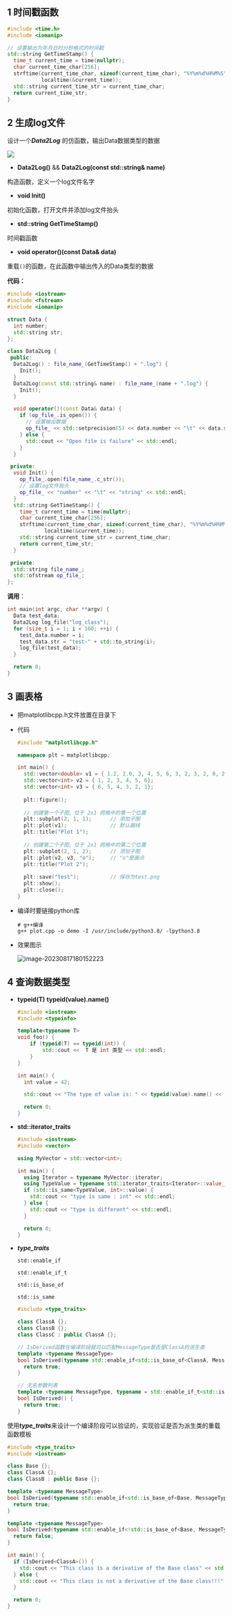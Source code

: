 

## 1 时间戳函数

```c++
#include <time.h>
#include <iomanip>

// 设置输出为年月日时分秒格式的时间戳
std::string GetTimeStamp() {
  time_t current_time = time(nullptr);
  char current_time_char[256];
  strftime(current_time_char, sizeof(current_time_char), "%Y%m%d%H%M%S",	//年月日时分秒
           localtime(&current_time));
  std::string current_time_str = current_time_char;
  return current_time_str;
}
```





## 2 生成log文件

设计一个***Data2Log*** 的仿函数，输出Data数据类型的数据

![](https://images-1318119468.cos.ap-shanghai.myqcloud.com/mytyproamytyproaimage-20230717110125990.png)

* **Data2Log()** && **Data2Log(const std::string& name)**

构造函数，定义一个log文件名字

*  **void Init()** 

初始化函数，打开文件并添加log文件抬头

* **std::string GetTimeStamp()** 

时间戳函数

* **void operator()(const Data& data)**

重载`()`的函数，在此函数中输出传入的Data类型的数据



**代码：**

```c++
#include <iostream>
#include <fstream>
#include <iomanip>

struct Data {
  int number;
  std::string str;
};

class Data2Log {
 public:
  Data2Log() : file_name_(GetTimeStamp() + ".log") {
    Init();
  }
  Data2Log(const std::string& name) : file_name_(name + ".log") {
    Init();
  }

  void operator()(const Data& data) {
    if (op_file_.is_open()) {
      // 设置输出数据
      op_file_ << std::setprecision(5) << data.number << "\t" << data.str << std::endl;
    } else {
      std::cout << "Open file is failure" << std::endl;
    }
  }

 private:
  void Init() {
    op_file_.open(file_name_.c_str());
    // 设置log文件抬头
    op_file_ << "number" << "\t" << "string" << std::endl;
  }
  std::string GetTimeStamp() {
    time_t current_time = time(nullptr);
    char current_time_char[256];
    strftime(current_time_char, sizeof(current_time_char), "%Y%m%d%H%M%S",	//年月日时分秒
            localtime(&current_time));
    std::string current_time_str = current_time_char;
    return current_time_str;
  }

 private:
  std::string file_name_;
  std::ofstream op_file_;
};
```

**调用**：

```c++
int main(int argc, char **argv) {
  Data test_data;
  Data2Log log_file("log_class");
  for (size_t i = 1; i < 100; ++i) {
    test_data.number = i;
    test_data.str = "test-" + std::to_string(i);
    log_file(test_data);
  }

  return 0;
}
```





## 3 画表格

* 把matplotlibcpp.h文件放置在目录下

* 代码

  ```c++
  #include "matplotlibcpp.h"
  
  namespace plt = matplotlibcpp;
  
  int main() {
    std::vector<double> v1 = { 1.2, 2.0, 3, 4, 5, 6, 3, 2, 3, 2, 0, 2, 1, 4 };
    std::vector<int> v2 = { 1, 2, 3, 4, 5, 6};
    std::vector<int> v3 = { 6, 5, 4, 3, 2, 1};
      
    plt::figure();
    
    // 创建第一个子图，位于 2x1 网格中的第一个位置
    plt::subplot(2, 1, 1);		// 添加子图
    plt::plot(v1);				// 默认画线
    plt::title("Plot 1");
      
    // 创建第二个子图，位于 2x1 网格中的第二个位置
    plt::subplot(2, 1, 2);		// 添加子图
    plt::plot(v2, v3, "o");		// "o"是画点
    plt::title("Plot 2");
    
    plt::save("test");			// 保存为test.png
    plt::show();
    plt::close();
  }
  ```
  
* 编译时要链接python库

  ```shell
  # g++编译
  g++ plot.cpp -o demo -I /usr/include/python3.8/ -lpython3.8
  ```

* 效果图示

  ![image-20230817180152223](https://images-1318119468.cos.ap-shanghai.myqcloud.com/mytyproaimage-20230817180152223.png)





## 4 查询数据类型

* **typeid(T)**	**typeid(value).name()**

  ```c++
  #include <iostream>
  #include <typeinfo>
  
  template<typename T>
  void foo() {
      if (typeid(T) == typeid(int)) {
          std::cout <<  T 是 int 类型 << std::endl;
      }
  }
  
  int main() {
    int value = 42;
  
    std::cout << "The type of value is: " << typeid(value).name() << std::endl;
  
    return 0;
  }
  ```



* **std::iterator_traits** 

  ```c++
  #include <iostream>
  #include <vector>
  
  using MyVector = std::vector<int>;
  
  int main() {
    using Iterator = typename MyVector::iterator;
    using TypeValue = typename std::iterator_traits<Iterator>::value_type;
    if (std::is_same<TypeValue, int>::value) {
      std::cout << "type is same : int" << std::endl;
    } else {
      std::cout << "type is different" << std::endl;
    }
  
    return 0;
  }
  ```




* ***type_traits***

  `std::enable_if`

  `std::enable_if_t`

  `std::is_base_of`

  `std::is_same`

  

  ```c++
  #include <type_traits>
  
  class ClassA {};
  class ClassB {};
  class ClassC : public ClassA {};
  
  // IsDerived函数在编译阶段就可以匹配MessageType是否是ClassA的派生类
  template <typename MessageType>
  bool IsDerived(typename std::enable_if<std::is_base_of<ClassA, MessageType>::value, MessageType>::type *message = nullptr) {
  	return true;
  }
  
  // 无名参数列表
  template <typename MessageType, typename = std::enable_if_t<std::is_base_of<ClassA, MessageType>::value>>
  bool IsDerived() {
  	return true;
  }
  ```

  

​		使用***type_traits***来设计一个编译阶段可以验证的，实现验证是否为派生类的重载函数模板

```c++
#include <type_traits>
#include <iostream>

class Base {};
class ClassA {};
class ClassB : public Base {};

template <typename MessageType>
bool IsDerived(typename std::enable_if<std::is_base_of<Base, MessageType>::value, MessageType>::type *message = nullptr) {
  return true;
}

template <typename MessageType>
bool IsDerived(typename std::enable_if<!std::is_base_of<Base, MessageType>::value, MessageType>::type *message = nullptr) {
  return false;
}

int main() {
  if (IsDerived<ClassA>()) {
    std::cout << "This class is a derivative of the Base class" << std::endl;
  } else {
    std::cout << "This class is not a derivative of the Base class!!!" << std::endl;
  }

  return 0;
}
```

